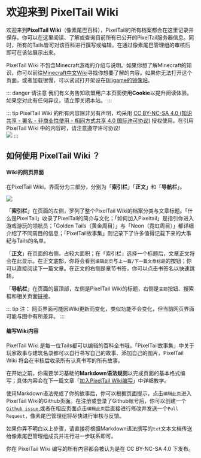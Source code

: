 # 欢迎来到 PixelTail Wiki

欢迎来到**PixelTail Wiki**（像素尾巴百科），PixelTail的所有档案都会在这里记录并保存。你可以在这里阅读、了解或查询目前所有已公开的PixelTail服务器信息。同时，所有的Tails皆可对该百科进行撰写或编辑，在通过像素尾巴管理组的审核后即可在该站展示出来。

PixelTail Wiki 不包含Minecraft游戏的介绍与说明。如果你想了解Minecraft的知识，你可以前往[Minecraft中文Wiki](https://minecraft-zh.gamepedia.com/Minecraft_Wiki)寻找你想要了解的内容。如果你无法打开这个页面，或者加载很慢，可以试试打开架设在[Biligame的镜像站](https://wiki.biligame.com/mc/Minecraft_Wiki)。

::: danger 请注意
我们有义务告知欧盟用户本页面使用**Cookie**以提升阅读体验。如果您对此有任何异议，请立即关闭本站。
:::

::: tip
PixelTail Wiki 的所有内容除非另有声明，均采用 [CC BY-NC-SA 4.0 (知识共享 - 署名 - 非商业性使用 - 相同方式共享 4.0 国际许可协议)](https://creativecommons.org/licenses/by-nc-sa/4.0/) 授权使用。在引用 PixelTail Wiki 中的内容时，请注意遵守许可协议!<br>![](https://minewiki.net/resources/assets/licenses/cc-by-nc-sa.png)
:::



## 如何使用 PixelTail Wiki ？

#### Wiki的网页界面

在PixelTail Wiki，界面分为三部分，分别为「**索引栏**」「**正文**」和「**导航栏**」。

![](https://oss.landnet.cloud/beehive%2F4%2FWiki%E5%AF%BC%E8%A7%88.png)

「**索引栏**」在页面的左侧，罗列了整个PixelTail Wiki的档案分类与文章标题。「什么是PixelTail」收录了PixelTail的简介与文化；「如何加入Pixeltail」是指引你进入游戏游玩的领航员；「Golden Tails（黄金周目）」与「Neon（霓虹周目）」都详细介绍了不同周目的信息；「PixelTail故事集」则记录下了许多值得记载下来的大事纪与Tails的名单。

「**正文**」在页面的右侧，占较大面积；在「索引栏」选择一个标题后，文章正文将会在此显示。在正文底部，你将会看到`编辑此页`与`上一篇/下一篇文章标题`的按钮；你可以直接阅读下一篇文章。在正文的右侧是章节书签，你可以点击书签名以快速跳转。

「**导航栏**」在页面的最顶部，左侧是PixelTail Wiki的标题，右侧是`主题`按钮、搜索框和相关页面链接。

::: tip 注：
网页界面可能因Wiki更新而变化，类似功能不会变化，但当前网页界面可能与图中有所差异。
:::

#### 编写Wiki内容

PixelTail Wiki 是每一位Tails都可以编辑的百科全书哦。「PixelTail故事集」中关于玩家故事与建筑名录都可以自行书写自己的故事、添加自己的图片，PixelTail Wiki 将会在审核后收录所有认真书写的所有故事。

在开始之前，你需要学习基础的**Markdown语法规则**以完成页面的基本格式编写；具体内容会在下一篇文章「[加入PixelTail Wiki编写](/wiki)」中详细教学。

使用Markdown语法完成了你的故事后，你可以根据页面提示，点击`编辑此页`进入PixelTail Wiki的Github页面。在注册或登录了Github账号后，你可以创建一个[``Github issue``](https://github.com/BillZhucn/PixelTailWiki/issues/new),或者在相应页面点击`编辑此页`后直接进行修改并发送一个`Pull Request`，像素尾巴管理组将尽快进行审核与反馈。

如果你弄不明白以上步骤，请直接将根据Markdown语法撰写的`txt`文本文档传送给像素尾巴管理组成员并进行进一步联系即可。

你在 PixelTail Wiki 编写的所有内容都会被认为是在 CC BY-NC-SA 4.0 下发布。
